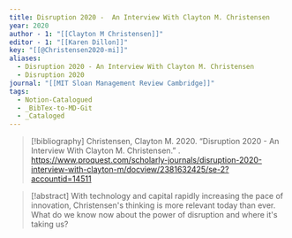 ```yaml
---
title: Disruption 2020 -  An Interview With Clayton M. Christensen
year: 2020
author - 1: "[[Clayton M Christensen]]"
editor - 1: "[[Karen Dillon]]"
key: "[[@Christensen2020-mi]]"
aliases:
  - Disruption 2020 - An Interview With Clayton M. Christensen
  - Disruption 2020
journal: "[[MIT Sloan Management Review Cambridge]]"
tags:
  - Notion-Catalogued
  - _BibTex-to-MD-Git
  - _Cataloged
---
```


> [!bibliography]
> Christensen, Clayton M. 2020. “Disruption 2020 -  An Interview With Clayton M. Christensen.” . https://www.proquest.com/scholarly-journals/disruption-2020-interview-with-clayton-m/docview/2381632425/se-2?accountid=14511

> [!abstract]
> With technology and capital rapidly increasing the pace of innovation, Christensen's thinking is more relevant today than ever. What do we know now about the power of disruption and where it's taking us?
